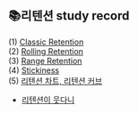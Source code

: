## 📚리텐션 study record

(1) [Classic Retention](https://velog.io/@datarian/retention1)  
(2) [Rolling Retention](https://velog.io/@datarian/retention2)  
(3) [Range Retention](https://velog.io/@datarian/retention3)  
(4) [Stickiness](https://velog.io/@datarian/retention4)  
(5) [리텐션 차트, 리텐션 커브](https://velog.io/@datarian/retention-analysis)  
+ [리텐션이 웃다니](https://datarian.io/blog/munice-smile-retention?utm_source=openchat&utm_medium=social&utm_campaign=referral)
